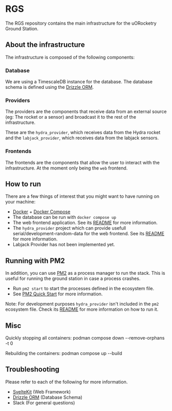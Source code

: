 # RGS

The RGS repository contains the main infrastructure for the uORocketry Ground Station.

## About the infrastructure

The infrastructure is composed of the following components:

### Database

We are using a TimescaleDB instance for the database. The database schema is defined using the [Drizzle ORM](https://orm.drizzle.team).

### Providers

The providers are the components that receive data from an external source (eg: The rocket or a sensor) and broadcast it to the rest of the infrastructure.

These are the `hydra_provider`, which receives data from the Hydra rocket and the `labjack_provider`, which receives data from the labjack sensors.

### Frontends

The frontends are the components that allow the user to interact with the infrastructure. At the moment only being the `web` frontend.

## How to run

There are a few things of interest that you might want to have running on your machine:

- [Docker](https://docs.docker.com/get-docker/) + [Docker Compose](https://docs.docker.com/compose/install/)
- The database can be run with `docker compose up`
- The web frontend application. See its [README](web/README.md) for more information.
- The `hydra_provider` project which can provide usefull serial/development-random-data for the web frontend. See its [README](hydra_provider/README.md) for more information.
- Labjack Provider has not been implemented yet.

## Running with PM2

In addition, you can use [PM2](https://pm2.keymetrics.io/) as a process manager to run the stack. This is useful for running the ground station in case a process crashes.

- Run `pm2 start` to start the processes defined in the ecosystem file.
- See [PM2 Quick Start](https://pm2.keymetrics.io/docs/usage/quick-start/) for more information.

Note: For development purposes `hydra_provider` isn't included in the `pm2` ecosystem file. Check its [README](hydra_provider/README.md) for more information on how to run it.

## Misc

Quickly stopping all containers: podman compose down --remove-orphans -t 0

Rebuilding the containers: podman compose up --build

## Troubleshooting

Please refer to each of the following for more information.

- [SvelteKit](https://kit.svelte.dev/docs/introduction) (Web Framework)
- [Drizzle ORM](https://orm.drizzle.team/docs/overview) (Database Schema)
- Slack (For general questions)
